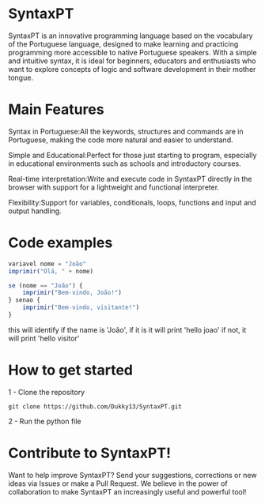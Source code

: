 # SyntaxPT
SyntaxPT is an innovative programming language based on the vocabulary of the Portuguese language, designed to make learning and practicing programming more accessible to native Portuguese speakers. With a simple and intuitive syntax, it is ideal for beginners, educators and enthusiasts who want to explore concepts of logic and software development in their mother tongue.
# Main Features
Syntax in Portuguese:All the keywords, structures and commands are in Portuguese, making the code more natural and easier to understand.

Simple and Educational:Perfect for those just starting to program, especially in educational environments such as schools and introductory courses.

Real-time interpretation:Write and execute code in SyntaxPT directly in the browser with support for a lightweight and functional interpreter.

Flexibility:Support for variables, conditionals, loops, functions and input and output handling.

# Code examples
```JavaScript
variavel nome = "João"
imprimir("Olá, " + nome)

se (nome == "João") {
    imprimir("Bem-vindo, João!")
} senao {
    imprimir("Bem-vindo, visitante!")
}
```
this will identify if the name is 'João', if it is it will print 'hello joao' if not, it will print 'hello visitor'

# How to get started
1 - Clone the repository
```chapel
git clone https://github.com/Dukky13/SyntaxPT.git
```
2 - Run the python file

# Contribute to SyntaxPT!
Want to help improve SyntaxPT? Send your suggestions, corrections or new ideas via Issues or make a Pull Request. We believe in the power of collaboration to make SyntaxPT an increasingly useful and powerful tool!
